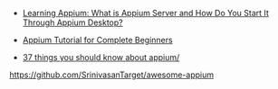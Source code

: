 * [Learning Appium: What is Appium Server and How Do You Start It Through Appium Desktop? ](http://www.tjmaher.com/2017/04/learning-appium-what-is-appium-server.html)


* [Appium Tutorial for Complete Beginners](http://www.testingdiaries.com/appium-tutorial/)
* [37 things you should know about appium/](http://bitbar.com/37-things-you-should-know-about-appium/)

https://github.com/SrinivasanTarget/awesome-appium
